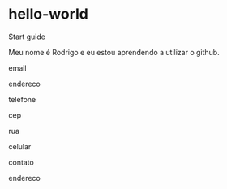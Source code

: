 # hello-world
Start guide

Meu nome é Rodrigo e eu estou aprendendo a utilizar o github.

email

endereco

telefone

cep

rua

celular

contato

endereco
